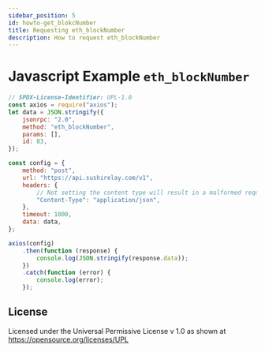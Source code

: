 ```yaml
---
sidebar_position: 5
id: howto-get_blokcNumber
title: Requesting eth_blockNumber
description: How to request eth_blockNumber
---
```


# Javascript Example `eth_blockNumber`

```javascript
// SPDX-License-Identifier: UPL-1.0
const axios = require("axios");
let data = JSON.stringify({
	jsonrpc: "2.0",
	method: "eth_blockNumber",
	params: [],
	id: 83,
});

const config = {
	method: "post",
	url: "https://api.sushirelay.com/v1",
	headers: {
		// Not setting the content type will result in a malformed request
		"Content-Type": "application/json",
	},
	timeout: 1000,
	data: data,
};

axios(config)
	.then(function (response) {
		console.log(JSON.stringify(response.data));
	})
	.catch(function (error) {
		console.log(error);
	});
```

## License

Licensed under the Universal Permissive License v 1.0 as shown at <https://opensource.org/licenses/UPL>
